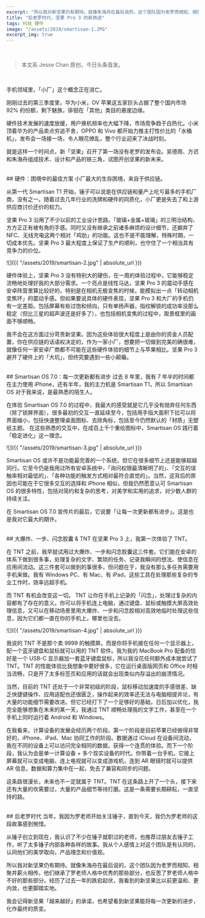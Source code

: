 ```yaml
---
excerpt: "所以我对新坚果仍有期待。就像朱海舟在最后说的，这个团队因为老罗而相知、相聚并薪火相传。他们继承了罗老师人格中优秀的那些部分，也反思了罗老师人格中不好的那些部分。经历了过去一年的跌宕起伏，我看到的新坚果比以前更温和、更内敛，也更脚踏实地。"
title: "后老罗时代，坚果 Pro 3 的新旅途"
tags: 科技 硬件
image: "/assets/2019/smartisan-1.JPG"
excerpt_img: true
---
```


<br>

>本文系 Jesse Chan 原创，今日头条首发。

<br>

手机领域里，「小厂」这个概念正在消亡。

刚刚过去的第三季度里，华为小米，OV 苹果这五家巨头占据了整个国内市场 92% 的份额，剩下魅族，徘徊在「其他」类目的悬崖边缘。

硬件技术发展的速度放缓，用户换机频率也大幅下降，市场竞争趋于白热化。小米顶着华为的产品卖点穷追不舍，OPPO 和 Vivo 都开始力推主打性价比的「水桶机」，发布会一场接一场，令人眼花缭乱，整个行业迎来了决战时刻。

就是这样一个时间点，新「坚果」召开了第一场没有老罗的发布会。吴德周、方迟和朱海舟组成技术、设计和产品的铁三角，试图开创坚果的新未来。

<br>
## 硬件：困境中的最佳方案
小厂最大的生存困境，来自于供应链。

从第一代 Smartisan T1 开始，锤子可以说是在供应链和量产上吃亏最多的手机厂商，没有之一。随着过去几年行业的洗牌和硬件的同质化，小厂更是失去了和上游供应商讨价还价的权力。

坚果 Pro 3 沿用了不少以前的工业设计思路。「玻璃+金属+玻璃」的三明治结构、方方正正有棱有角的手感。同时又没有继承之前诸多麻烦的设计细节，还摒弃了 NFC、无线充电这两个相对「鸡肋」的功能。这也不是不能理解，特殊时期，一切成本优先。坚果 Pro 3 最大程度上保证了生产的顺利，也守住了一个相当具有竞争力的价位。

![]({{ "/assets/2019/smartisan-2.jpg" | absolute_url }})

硬件体验上，坚果 Pro 3 没有特别大的硬伤，在一周的体验过程中，它能够稳定流畅地处理好我的大部分需求。一个亮点是线性马达，坚果 Pro 3 的震动手感在安卓阵营里算比较好的，特别是在相机无极变焦的时候，能模拟出一点「转动相机变焦环」的震动手感。但如果要说具体的硬件表现，坚果 Pro 3 和大厂的手机仍有一定差距。包括屏幕有些过饱和倾向，只有单扬声器，指纹解锁的成功率没那么稳定（但比三星的超声波还是好多了），也包括相机变焦的过程中，取景框里的画面不够顺畅。

我不会在这方面过分苛责新坚果。因为这些体验很大程度上是由你的资金人员配置，你在供应链的话语权决定的，作为一家小厂，想要把一切做到完美的确很难，就像任何一家安卓厂商都不可能在这些硬件体验的细节上与苹果相比。坚果 Pro 3 避开了硬件上的「大坑」，但终究要遇到一些小颠簸。

<br>
## Smartisan OS 7.0：每一次更新都有进步
过去 8 年里，我有 7 年半的时间都在主力使用 iPhone，还有半年，我的主力机是 Smartisan T1，所以 Smartisan OS 对于我来说，是最熟悉的陌生人。

在体验 Smartisan OS 7.0 的过程中，我最大的感受就是它几乎没有抛弃任何东西（除了锁屏界面），很多最初的交互一直延续至今，包括用手指大面积下拉可以将界面缩小，包括快速整理桌面图标、去除角标，包括至今仍然默认的「材质」无壁纸主题。 在这些熟悉的交互中，在成百上千个重绘图标中，Smartisan OS 践行着「稳定进化」这一理念。

![]({{ "/assets/2019/smartisan-3.jpg" | absolute_url }})

Smartisan OS 或许不是功能最完善的一个系统，但它在很多细节上还是能够超越同行。它至今仍是我用过所有安卓系统中，「询问权限最清晰明了的」、「交互的误触率相对最低的」、「各种功能的触发方式相对最符合直觉的」。当然，这背后的原因也可能在于它很多交互的选择和 iPhone 相似，但我仍然愿意认可 Smartisan OS 的很多特性，包括对简约和复杂的思考，对美学和实用的追求，对少数人群的持续关注。

在 Smartisan OS 7.0 宣传片的最后，它说要「让每一次更新都有进步」。这是也是我对它最大的期许。

<br>
## 大爆炸、一步、闪念胶囊 & TNT
在坚果 Pro 3 上，我第一次体验了 TNT。

在 TNT 之前，我早就试用过大爆炸、一步和闪念胶囊这三件套。它们能在安卓的体系下做到很多事，处理复杂的文字、繁琐的任务、记录我瞬间的想法、使信息在应用间流动。这三件套可以做到的事很多，但问题在于，我没有那么多任务需要用手机来做。我有 Windows PC、有 Mac、有 iPad，这些工具在处理那些复杂的专业工作时，效率远超手机。

而 TNT 有机会改变这一切。 TNT 让你在手机上记录的「闪念」，处理过复杂的内容都有了存在的意义。你可以将手机连上电脑，通过键盘、鼠标或触摸大屏高效处理信息，又可以在移动场景里用大爆炸、一步和闪念胶相对高效地临时处理这些信息，因为它们都一直在你的手机上，哪里也没去。

![]({{ "/assets/2019/smartisan-4.jpg" | absolute_url }})

我说的 TNT 不是那个卖 9999 的触摸屏。而是你将手机接在任何一个显示器上，配一个蓝牙键盘和鼠标就可以用的 TNT 软件。我为我的 MacBook Pro 配备的恰好是一个 USB-C 显示器加一套蓝牙键盘鼠标，所以我没花任何额外成本就尝试了 TNT。TNT 的性能体验比我想象中要好很多，它在运行桌面版网页和 Office 时相当流畅，只是开了太多标签页和应用的话就会出现类似内存溢出的崩溃情况。

当然，目前的 TNT 还处于一个非常初级的阶段，鼠标移动加速度的手感很差、缺乏快捷键操作、应用适配也还很匮乏，操作起来的效率还无法与电脑相提并论，有大量的功能细节需要改进。但它已经打下了一个足够好的基础，日后加以优化，我完全能够想象在未来的某一天，我通过 TNT 顺畅处理我的文字工作，甚至在一个手机上同时运行着 Android 和 Windows。

在我看来，计算设备的发展会经历两个阶段。第一个阶段是目前苹果已经做得非常好的，iPhone、iPad、Mac 协同工作的阶段。数据通过 iCloud 在设备间流动，我在不同的设备上可以访问完全相同的数据，获得一个连贯的体验。而下一个阶段，我认为会是单一计算设备 + 多个现实设备的时代。你带着一台手机，它接上屏幕就可以变成电脑，连上电视就可以变成游戏机，连到 AR 眼镜时就可以提供 AR 信息，数据和算力集中在一起，免去了兼容和同步的问题。

这条路很漫长，未来也不一定就属于 TNT。TNT 在这条路上开了一个头，接下来还有大量的坎需要过，大量的产品细节等待打磨。这是一条需要长期耕耘，一直坚持的路。

<br>
## 后老罗时代
当年，我因为罗老师开始关注锤子，直到今天，我仍为罗老师的这段故事感到惋惜。

从锤子创立到现在，我认识了不少在锤子就职过的老师，也推荐过朋友去锤子工作，听了太多锤子内部各种各样的故事。我从个人感情上对这个团队是有认同的，认同他们的美学取向，产品理念和价值观。

所以我对新坚果仍有期待。就像朱海舟在最后说的，这个团队因为老罗而相知、相聚并薪火相传。他们继承了罗老师人格中优秀的那些部分，也反思了罗老师人格中不好的那些部分。经历了过去一年的跌宕起伏，我看到的新坚果比以前更温和、更内敛，也更脚踏实地。

我会记得新坚果「越来越好」的承诺，也希望看到新坚果能将每一次更新的进步，化作最终的质变。